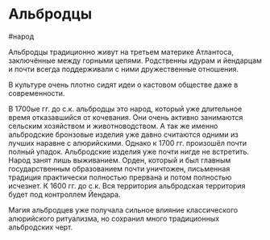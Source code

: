 # Альбродцы
#народ

Альбродцы традиционно живут на третьем материке Атлантоса, заключённые между горными цепями. Родственны идурам и йендарцам и почти всегда поддерживали с ними дружественные отношения.

В культуре очень плотно сидят идеи о кастовом обществе даже в современности.

В 1700ые гг. до с.к. альбродцы это народ, который уже длительное время отказавшийся от кочевания. Они очень активно занимаются сельским хозяйством и животноводством. А так же именно альбродские бронзовые изделия уже давно считаются одними из лучших наравне с алюрийскими.
Однако к 1700 гг. произошёл почти полный упадок. Альбродские изделия уже почти нигде не встретить. Народ занят лишь выживанием. Орден, который и был главным государственным образованием почти уничтожен, письменная традиция практически полностью прервана и потом полностью исчезнет.
К 1600 гг. до с.к. Вся территория альбродская территория будет под контроллем Йендара.

Магия альбродцев уже получала сильное влияние классического алюрийского ритуализма, но сохранил много традиционных альбродских черт.